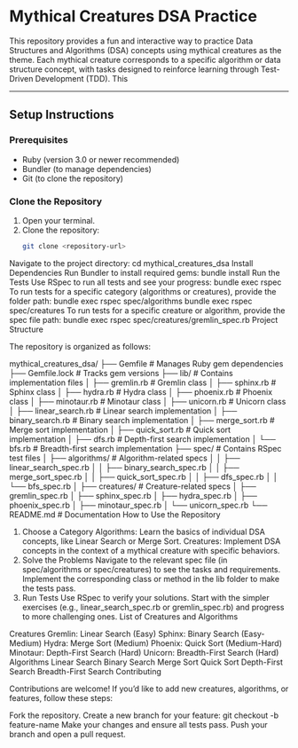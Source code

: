 # **Mythical Creatures DSA Practice**

This repository provides a fun and interactive way to practice Data Structures and Algorithms (DSA) concepts using mythical creatures as the theme. Each mythical creature corresponds to a specific algorithm or data structure concept, with tasks designed to reinforce learning through Test-Driven Development (TDD). This 

---

## **Setup Instructions**

### **Prerequisites**
- Ruby (version 3.0 or newer recommended)
- Bundler (to manage dependencies)
- Git (to clone the repository)

### **Clone the Repository**
1. Open your terminal.
2. Clone the repository:
   ```bash
   git clone <repository-url>
Navigate to the project directory:
cd mythical_creatures_dsa
Install Dependencies
Run Bundler to install required gems:
bundle install
Run the Tests
Use RSpec to run all tests and see your progress:
bundle exec rspec
To run tests for a specific category (algorithms or creatures), provide the folder path:
bundle exec rspec spec/algorithms
bundle exec rspec spec/creatures
To run tests for a specific creature or algorithm, provide the spec file path:
bundle exec rspec spec/creatures/gremlin_spec.rb
Project Structure

The repository is organized as follows:

mythical_creatures_dsa/
├── Gemfile             # Manages Ruby gem dependencies
├── Gemfile.lock        # Tracks gem versions
├── lib/                # Contains implementation files
│   ├── gremlin.rb      # Gremlin class
│   ├── sphinx.rb       # Sphinx class
│   ├── hydra.rb        # Hydra class
│   ├── phoenix.rb      # Phoenix class
│   ├── minotaur.rb     # Minotaur class
│   ├── unicorn.rb      # Unicorn class
│   ├── linear_search.rb # Linear search implementation
│   ├── binary_search.rb # Binary search implementation
│   ├── merge_sort.rb   # Merge sort implementation
│   ├── quick_sort.rb   # Quick sort implementation
│   ├── dfs.rb          # Depth-first search implementation
│   └── bfs.rb          # Breadth-first search implementation
├── spec/               # Contains RSpec test files
│   ├── algorithms/     # Algorithm-related specs
│   │   ├── linear_search_spec.rb
│   │   ├── binary_search_spec.rb
│   │   ├── merge_sort_spec.rb
│   │   ├── quick_sort_spec.rb
│   │   ├── dfs_spec.rb
│   │   └── bfs_spec.rb
│   ├── creatures/      # Creature-related specs
│       ├── gremlin_spec.rb
│       ├── sphinx_spec.rb
│       ├── hydra_spec.rb
│       ├── phoenix_spec.rb
│       ├── minotaur_spec.rb
│       └── unicorn_spec.rb
└── README.md          # Documentation
How to Use the Repository

1. Choose a Category
Algorithms: Learn the basics of individual DSA concepts, like Linear Search or Merge Sort.
Creatures: Implement DSA concepts in the context of a mythical creature with specific behaviors.
2. Solve the Problems
Navigate to the relevant spec file (in spec/algorithms or spec/creatures) to see the tasks and requirements.
Implement the corresponding class or method in the lib folder to make the tests pass.
3. Run Tests
Use RSpec to verify your solutions.
Start with the simpler exercises (e.g., linear_search_spec.rb or gremlin_spec.rb) and progress to more challenging ones.
List of Creatures and Algorithms

Creatures
Gremlin: Linear Search (Easy)
Sphinx: Binary Search (Easy-Medium)
Hydra: Merge Sort (Medium)
Phoenix: Quick Sort (Medium-Hard)
Minotaur: Depth-First Search (Hard)
Unicorn: Breadth-First Search (Hard)
Algorithms
Linear Search
Binary Search
Merge Sort
Quick Sort
Depth-First Search
Breadth-First Search
Contributing

Contributions are welcome! If you’d like to add new creatures, algorithms, or features, follow these steps:

Fork the repository.
Create a new branch for your feature:
git checkout -b feature-name
Make your changes and ensure all tests pass.
Push your branch and open a pull request.